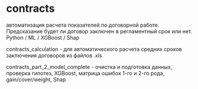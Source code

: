 # contracts
автоматизация расчета показателей по договорной работе. Предсказание будет ли договор заключен в регламентный срок или нет. Python / ML  / XGBoost / Shap

contracts_calculation - для автоматического расчета средних сроков заключения договоров из файлов .xls

contracts_part_2_model_complete - очистка и подготовка данных, проверка гипотез, XGBoost, матрица ошибок 1-го и 2-го рода, gain/cover/weight, Shap 
